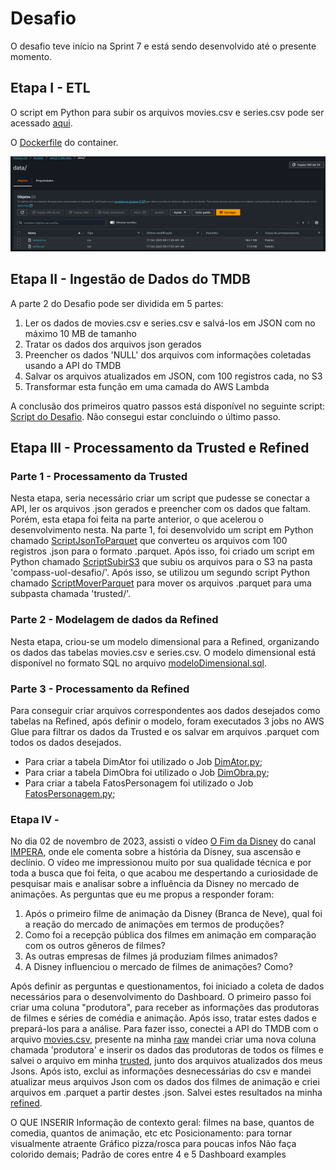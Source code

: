 # Desafio

O desafio teve início na Sprint 7 e está sendo desenvolvido até o presente momento.

## Etapa I - ETL

O script em Python para subir os arquivos movies.csv e series.csv pode ser acessado [aqui](Desafio/etapa-1/Script.py).

O [Dockerfile](etapa-1/Dockerfile) do container.

![Print dos arquivos CSV no S3](etapa-1/Desafio.png)

## Etapa II - Ingestão de Dados do TMDB

A parte 2 do Desafio pode ser dividida em 5 partes:

1. Ler os dados de movies.csv e series.csv e salvá-los em JSON com no máximo 10 MB de tamanho
2. Tratar os dados dos arquivos json gerados
3. Preencher os dados 'NULL' dos arquivos com informações coletadas usando a API do TMDB
4. Salvar os arquivos atualizados em JSON, com 100 registros cada, no S3
5. Transformar esta função em uma camada do AWS Lambda

A conclusão dos primeiros quatro passos está disponível no seguinte script: [Script do Desafio](etapa-2/Desafio-2.py).
Não consegui estar concluindo o último passo.

## Etapa III - Processamento da Trusted e Refined

### Parte 1 - Processamento da Trusted
Nesta etapa, seria necessário criar um script que pudesse se conectar a API, ler os arquivos .json gerados e preencher com os dados que faltam. Porém, esta etapa foi feita na parte anterior, o que acelerou o desenvolvimento nesta. Na parte 1, foi desenvolvido um script em Python chamado [ScriptJsonToParquet](etapa-3/ScriptJsonToParquet.py) que converteu os arquivos com 100 registros .json para o formato .parquet. Após isso, foi criado um script em Python chamado [ScriptSubirS3](etapa-3/ScriptSubirS3.py) que subiu os arquivos para o S3 na pasta 'compass-uol-desafio/'. Após isso, se utilizou um segundo script Python chamado [ScriptMoverParquet](etapa-3/ScriptMoverParquet.py) para mover os arquivos .parquet para uma subpasta chamada 'trusted/'.

### Parte 2 - Modelagem de dados da Refined

Nesta etapa, criou-se um modelo dimensional para a Refined, organizando os dados das tabelas movies.csv e series.csv. O modelo dimensional está disponível no formato SQL no arquivo [modeloDimensional.sql](etapa-3/modeloDimensional.sql).

### Parte 3 - Processamento da Refined

Para conseguir criar arquivos correspondentes aos dados desejados como tabelas na Refined, após definir o modelo, foram executados 3 jobs no AWS Glue para filtrar os dados da Trusted e os salvar em arquivos .parquet com todos os dados desejados.

- Para criar a tabela DimAtor foi utilizado o Job [DimAtor.py](etapa-3/DimAtor.py);
- Para criar a tabela DimObra foi utilizado o Job [DimObra.py](etapa-3/DimObra.py);
- Para criar a tabela FatosPersonagem foi utilizado o Job [FatosPersonagem.py](etapa-3/FatosPersonagem.py);

### Etapa IV - 

No dia 02 de novembro de 2023, assisti o vídeo [O Fim da Disney](https://www.youtube.com/watch?v=JAg7OQq9vpA) do canal [IMPERA](https://www.youtube.com/@RenatoIMPERA), onde ele comenta sobre a história da Disney, sua ascensão e declínio. O vídeo me impressionou muito por sua qualidade técnica e por toda a busca que foi feita, o que acabou me despertando a curiosidade de pesquisar mais e analisar sobre a influência da Disney no mercado de animações. As perguntas que eu me propus a responder foram:

1. Após o primeiro filme de animação da Disney (Branca de Neve), qual foi a reação do mercado de animações em termos de produções?
2. Como foi a recepção pública dos filmes em animação em comparação com os outros gêneros de filmes?
3. As outras empresas de filmes já produziam filmes animados?
4. A Disney influenciou o mercado de filmes de animações? Como?

Após definir as perguntas e questionamentos, foi iniciado a coleta de dados necessários para o desenvolvimento do Dashboard. O primeiro passo foi criar uma coluna "produtora", para receber as informações das produtoras de filmes e séries de comédia e animação. Após isso, tratar estes dados e prepará-los para a análise. Para fazer isso, conectei a API do TMDB com o arquivo [movies.csv](https://challenger-uol.s3.amazonaws.com/raw/movies.csv), presente na minha [raw](https://challenger-uol.s3.amazonaws.com/raw/) mandei criar uma nova coluna chamada 'produtora' e inserir os dados das produtoras de todos os filmes e salvei o arquivo em minha [trusted](https://challenger-uol.s3.amazonaws.com/trusted/), junto dos arquivos atualizados dos meus Jsons. Após isto, excluí as informações desnecessárias do csv e mandei atualizar meus arquivos Json com os dados dos filmes de animação e criei arquivos em .parquet a partir destes .json. Salvei estes resultados na minha [refined](https://challenger-uol.s3.amazonaws.com/trusted/). 


O QUE INSERIR
Informação de contexto geral: filmes na base, quantos de comedia, quantos de animação, etc etc 
Posicionamento: para tornar visualmente atraente
Gráfico pizza/rosca para poucas infos
Não faça colorido demais; Padrão de cores entre 4 e 5
Dashboard examples
